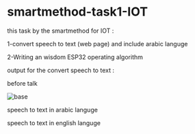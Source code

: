 # smartmethod-task1-IOT
this task by the smartmethod for IOT : 

1-convert speech to text (web page) and include arabic languge

2-Writing an wisdom ESP32 operating algorithm

output for the convert speech to text :

before talk

![base](https://user-images.githubusercontent.com/108381198/178724436-1a8ebc27-6284-4edc-bc48-fafa4d1d9481.png)




speech to text in arabic languge





speech to text in english languge
